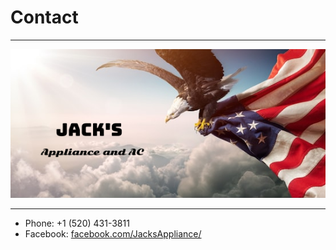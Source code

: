 <h1>Contact</h1>
<hr />
<img src="./_assets/logo.png", alt="Jack's Appliance, LLC">
<a href="https://www.facebook.com/JacksAppliance/"></a></img>
<hr />
<ul>
<li>Phone: +1 (520) 431-3811</li>
<li>Facebook: <a href="https://www.facebook.com/JacksAppliance/">facebook.com/JacksAppliance/</a></li>
</ul>
